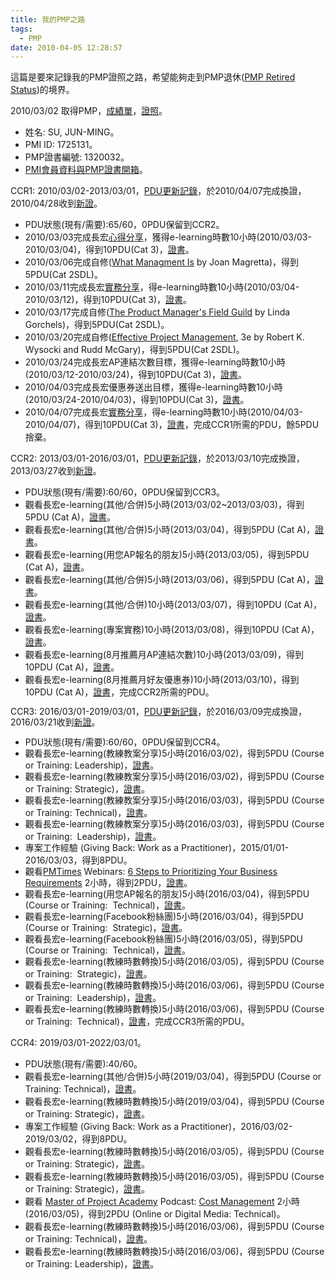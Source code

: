 ```yaml
---
title: 我的PMP之路
tags:
  - PMP
date: 2010-04-05 12:28:57
---
```


這篇是要來記錄我的PMP證照之路，希望能夠走到PMP退休([PMP Retired Status](http://www.pmi.org/PDF/pdc_pmphandbook.pdf))的境界。

2010/03/02 取得PMP，[成績單](https://drive.google.com/uc?export=download&id=0B6HWfJSgyadTUDFlRWJhOGRVeW8)，[證照](https://drive.google.com/uc?export=download&id=0B6HWfJSgyadTV2dlblVFWWQwVDQ)。

*   姓名: SU, JUN-MING。
*   PMI ID: 1725131。
*   PMP證書編號: 1320032。
*   [PMI會員資料與PMP證書開箱](http://blog.xuite.net/retsamsu/diary/32681555)。

CCR1: 2010/03/02-2013/03/01，[PDU更新記錄](https://drive.google.com/uc?export=download&id=0B6HWfJSgyadTTW1QSFpkZm9rYVE)，於2010/04/07完成換證，2010/04/28收到[新證](https://drive.google.com/uc?export=download&id=0B6HWfJSgyadTdVBuMjVSbVVDaWM)。

*   PDU狀態(現有/需要):65/60，0PDU保留到CCR2。
*   2010/03/03完成長宏[心得分享](http://blog.xuite.net/retsamsu/diary/31589757)，獲得e-learning時數10小時(2010/03/03-2010/03/04)，得到10PDU(Cat 3)，[證書](https://drive.google.com/uc?export=download&id=0B6HWfJSgyadTcFhEaUl6TXlTOE0)。
*   2010/03/06完成自修([What Managment Is](http://www.bookzone.com.tw/Publish/book.asp?bookno=CB273) by Joan Magretta)，得到5PDU(Cat 2SDL)。
*   2010/03/11完成長宏[實務分享](http://blog.xuite.net/retsamsu/diary/32123102)，得e-learning時數10小時(2010/03/04-2010/03/12)，得到10PDU(Cat 3)，[證書](https://drive.google.com/uc?export=download&id=0B6HWfJSgyadTSy1lR0FjZzQyQ28)。
*   2010/03/17完成自修([The Product Manager's Field Guild](http://www.books.com.tw/exep/prod/booksfile.php?item=0010244812) by Linda Gorchels)，得到5PDU(Cat 2SDL)。
*   2010/03/20完成自修([Effective Project Management](http://findbook.tw/book/9789868115859/basic), 3e by Robert K. Wysocki
and Rudd McGary)，得到5PDU(Cat 2SDL)。
*   2010/03/24完成長宏AP連結次數目標，獲得e-learning時數10小時(2010/03/12-2010/03/24)，得到10PDU(Cat 3)，[證書](https://drive.google.com/uc?export=download&id=0B6HWfJSgyadTYjFyaTRXWDZFZHM)。
*   2010/04/03完成長宏優惠券送出目標，獲得e-learning時數10小時(2010/03/24-2010/04/03)，得到10PDU(Cat 3)，[證書](https://drive.google.com/uc?export=download&id=0B6HWfJSgyadTdmFYeXF3U1JCams)。
*   2010/04/07完成長宏[實務分享](http://blog.xuite.net/retsamsu/diary/32681555)，得e-learning時數10小時(2010/04/03-2010/04/07)，得到10PDU(Cat 3)，[證書](https://drive.google.com/uc?export=download&id=0B6HWfJSgyadTeVZsZkYzOUs5OHc)，完成CCR1所需的PDU，餘5PDU捨棄。

CCR2: 2013/03/01-2016/03/01，[PDU更新記錄](https://drive.google.com/uc?export=download&id=0B6HWfJSgyadTdGE3TWFvSWVzYTQ)，於2013/03/10完成換證，2013/03/27收到[新證](https://drive.google.com/uc?export=download&id=https://drive.google.com/open?id=0B6HWfJSgyadTbUJOdGFHeFJ2Smc)。

*   PDU狀態(現有/需要):60/60，0PDU保留到CCR3。
*   觀看長宏e-learning(其他/合併)5小時(2013/03/02~2013/03/03)，得到5PDU (Cat A)，[證書](https://drive.google.com/uc?export=download&id=0B6HWfJSgyadTaDB2eUFxeGk1MFE)。
*   觀看長宏e-learning(其他/合併)5小時(2013/03/04)，得到5PDU (Cat A)，[證書](https://drive.google.com/uc?export=download&id=0B6HWfJSgyadTVEhlS3Vpbkw2a3c)。
*   觀看長宏e-learning(用您AP報名的朋友)5小時(2013/03/05)，得到5PDU (Cat A)，[證書](https://drive.google.com/uc?export=download&id=0B6HWfJSgyadTc2NyaXZHVmE3NW8)。
*   觀看長宏e-learning(其他/合併)5小時(2013/03/06)，得到5PDU (Cat A)，[證書](https://drive.google.com/uc?export=download&id=0B6HWfJSgyadTbFYtLVNlU2YtR00)。
*   觀看長宏e-learning(其他/合併)10小時(2013/03/07)，得到10PDU (Cat A)，[證書](https://drive.google.com/uc?export=download&id=0B6HWfJSgyadTMVZJcHNvdnNvdDg)。
*   觀看長宏e-learning(專案實務)10小時(2013/03/08)，得到10PDU (Cat A)，[證書](https://drive.google.com/uc?export=download&id=0B6HWfJSgyadTREVSdXNnS2IwZHc)。
*   觀看長宏e-learning(8月推薦月AP連結次數)10小時(2013/03/09)，得到10PDU (Cat A)，[證書](https://drive.google.com/uc?export=download&id=0B6HWfJSgyadTQldqMFhhVW1kMkE)。
*   觀看長宏e-learning(8月推薦月好友優惠券)10小時(2013/03/10)，得到10PDU (Cat A)，[證書](https://drive.google.com/uc?export=download&id=0B6HWfJSgyadTZURtMlV5Zk5tYms)，完成CCR2所需的PDU。

<span style="line-height: 1.2;">CCR3: 2016/03/01-2019/03/01，[PDU更新記錄](https://drive.google.com/uc?export=download&id=0B6HWfJSgyadTUkRSMUNPanBJelU)，於2016/03/09完成換證，2016/03/21收到[新證](https://drive.google.com/uc?export=download&id=0B6HWfJSgyadTb2xPTXBjR2liV1k)。</span>

*   <span style="line-height: 1.2;">PDU狀態(現有/需要):60/60，0PDU保留到CCR4。</span>
*   <span style="line-height: 1.2;">觀看長宏e-learning(教練教案分享)5小時(2016/03/02)，得到5PDU (Course or Training:&nbsp;Leadership)，[證書](https://drive.google.com/uc?export=download&id=0B6HWfJSgyadTbFlQeGxlQWZiQ0k)。</span>
*   <span style="line-height: 1.2;"><span style="line-height: 18px;">觀看長宏e-learning(</span><span style="line-height: 18px;">教練教案分享)5小時</span><span style="line-height: 18px;">(2016/03/02)，</span><span style="line-height: 18px;">得到5PDU (<span style="line-height: 18px;">Course or Training:&nbsp;Strategic)，[證書](https://drive.google.com/uc?export=download&id=0B6HWfJSgyadTdDN1T2tMS2lJZVU)。</span></span></span>
*   <span style="line-height: 1.2;"><span style="line-height: 18px;"><span style="line-height: 18px;"><span style="line-height: 18px;">觀看長宏e-learning(</span><span style="line-height: 18px;">教練教案分享)5小時</span><span style="line-height: 18px;">(2016/03/03)，</span><span style="line-height: 18px;">得到5PDU (<span>Course or Training: Technical)，<span style="line-height: 18px;">[證書](https://drive.google.com/uc?export=download&id=0B6HWfJSgyadTSjlFVXZDYUxIcWc)。</span></span></span></span></span></span>
*   <span style="line-height: 1.2;"><span style="line-height: 18px;"><span style="line-height: 18px;"><span style="line-height: 18px;"><span><span style="line-height: 18px;"><span style="line-height: 18px;">觀看長宏e-learning(</span><span style="line-height: 18px;">教練教案分享)5小時</span><span style="line-height: 18px;">(2016/03/03)，</span><span style="line-height: 18px;">得到5PDU (<span>Course or Training: <span style="line-height: 18px;">&nbsp;Leadership</span>)，<span>[證書](https://drive.google.com/uc?export=download&id=0B6HWfJSgyadTekRzNzN3eGdabEE)。</span></span></span></span></span></span></span></span></span>
*   <span style="line-height: 1.2;"><span style="line-height: 18px;"><span style="line-height: 18px;"><span style="line-height: 18px;"><span><span style="line-height: 18px;"><span style="line-height: 18px;"><span><span>專案工作經驗 (Giving Back:&nbsp;Work as a Practitioner)，2015/01/01-2016/03/03，得到8PDU。</span></span></span></span></span></span></span></span></span>
*   <span style="line-height: 1.2;"><span style="line-height: 18px;"><span style="line-height: 18px;"><span style="line-height: 18px;"><span><span style="line-height: 18px;"><span style="line-height: 18px;"><span><span>觀看[PMTimes](http://www.projecttimes.com/) Webinars:&nbsp;[6 Steps to Prioritizing Your Business Requirements](http://www.projecttimes.com/project-management-training/training-home.html#WID00116) 2小時，得到2PDU，[證書](https://drive.google.com/uc?export=download&id=0B6HWfJSgyadTRDVpd0dYcEFZN2M)。</span></span></span></span></span></span></span></span></span>
*   <span style="line-height: 1.2;"><span style="line-height: 18px;"><span style="line-height: 18px;"><span style="line-height: 18px;"><span><span style="line-height: 18px;"><span style="line-height: 18px;"><span><span><span style="line-height: 18px;">觀看長宏e-learning(用您AP報名的朋友</span><span style="line-height: 18px;">)5小時</span><span style="line-height: 18px;">(2016/03/04)，</span><span style="line-height: 18px;">得到5PDU (<span>Course or Training:&nbsp;<span>&nbsp;<span style="line-height: 18px;">Technical</span></span>)，<span>[證書](https://drive.google.com/uc?export=download&id=0B6HWfJSgyadTaUNFb1RrbkJlYVE)。</span></span></span></span></span></span></span></span></span></span></span></span>
*   <span style="line-height: 1.2;"><span style="line-height: 18px;"><span style="line-height: 18px;"><span style="line-height: 18px;"><span><span style="line-height: 18px;"><span style="line-height: 18px;"><span><span><span style="line-height: 18px;"><span><span><span style="line-height: 18px;">觀看長宏e-learning(Facebook粉絲團</span><span style="line-height: 18px;">)5小時</span><span style="line-height: 18px;">(2016/03/04)，</span><span style="line-height: 18px;">得到5PDU (<span>Course or Training:&nbsp;<span>&nbsp;<span style="line-height: 18px;">Strategic</span></span>)，<span>[證書](https://drive.google.com/uc?export=download&id=0B6HWfJSgyadTOGlNNEJJUkl2d1E)。</span></span></span></span></span></span></span></span></span></span></span></span></span></span></span>
*   <span style="line-height: 1.2;"><span style="line-height: 18px;"><span style="line-height: 18px;"><span style="line-height: 18px;"><span><span style="line-height: 18px;"><span style="line-height: 18px;"><span><span><span style="line-height: 18px;"><span><span><span style="line-height: 18px;"><span><span><span style="line-height: 18px;">觀看長宏e-learning(Facebook粉絲團</span><span style="line-height: 18px;">)5小時</span><span style="line-height: 18px;">(2016/03/05)，</span><span style="line-height: 18px;">得到5PDU (<span>Course or Training:&nbsp;<span>&nbsp;<span style="line-height: 18px;">Technical</span></span>)，<span>[證書](https://drive.google.com/uc?export=download&id=0B6HWfJSgyadTLUYxZDJ2TzhFcGc)。</span></span></span></span></span></span></span></span></span></span></span></span></span></span></span></span></span></span>
*   <span style="line-height: 1.2;"><span style="line-height: 18px;"><span style="line-height: 18px;"><span style="line-height: 18px;"><span><span style="line-height: 18px;"><span style="line-height: 18px;"><span><span><span style="line-height: 18px;"><span><span><span style="line-height: 18px;"><span><span><span style="line-height: 18px;"><span><span><span style="line-height: 18px;">觀看長宏e-learning(教練時數轉換</span><span style="line-height: 18px;">)5小時</span><span style="line-height: 18px;">(2016/03/05)，</span><span style="line-height: 18px;">得到5PDU (<span>Course or Training:&nbsp;<span>&nbsp;<span style="line-height: 18px;">Strategic</span></span>)，<span>[證書](https://drive.google.com/uc?export=download&id=0B6HWfJSgyadTTGZPZFJOYUM4cEk)。</span></span></span></span></span></span></span></span></span></span></span></span></span></span></span></span></span></span></span></span></span>
*   <span style="line-height: 1.2;"><span style="line-height: 18px;"><span style="line-height: 18px;"><span style="line-height: 18px;"><span><span style="line-height: 18px;"><span style="line-height: 18px;"><span><span><span style="line-height: 18px;"><span><span><span style="line-height: 18px;"><span><span><span style="line-height: 18px;"><span><span><span style="line-height: 18px;"><span><span><span style="line-height: 18px;">觀看長宏e-learning(教練時數轉換</span><span style="line-height: 18px;">)5小時</span><span style="line-height: 18px;">(2016/03/06)，</span><span style="line-height: 18px;">得到5PDU (<span>Course or Training:&nbsp;<span>&nbsp;<span style="line-height: 18px;">Leadership</span></span>)，<span>[證書](https://drive.google.com/uc?export=download&id=0B6HWfJSgyadTR3R3REd0M3kwME0)。</span></span></span></span></span></span></span></span></span></span></span></span></span></span></span></span></span></span></span></span></span></span></span></span>
*   <span style="line-height: 1.2;"><span style="line-height: 18px;"><span style="line-height: 18px;"><span style="line-height: 18px;"><span><span style="line-height: 18px;"><span style="line-height: 18px;"><span><span><span style="line-height: 18px;"><span><span><span style="line-height: 18px;"><span><span><span style="line-height: 18px;"><span><span><span style="line-height: 18px;"><span><span><span style="line-height: 18px;"><span><span><span style="line-height: 18px;">觀看長宏e-learning(教練時數轉換</span><span style="line-height: 18px;">)5小時</span><span style="line-height: 18px;">(2016/03/06)，</span><span style="line-height: 18px;">得到5PDU (<span>Course or Training:&nbsp;<span>&nbsp;<span style="line-height: 18px;">Technical</span></span>)，<span>[證書](https://drive.google.com/uc?export=download&id=0B6HWfJSgyadTM2tXUkhPa0ZQRlE)，完成CCR3所需的PDU。</span></span></span></span></span></span></span></span></span></span></span></span></span></span></span></span></span></span></span></span></span></span></span></span></span></span></span>

CCR4: 2019/03/01-2022/03/01。

*   PDU狀態(現有/需要):40/60。
*   觀看長宏e-learning(其他/合併)5小時(2019/03/04)，得到5PDU (Course or Training: Technical)，[證書](https://drive.google.com/uc?export=download&id=1Wciu7OTS6EhYK04A2-HY8VudYWjpqQAq)。
*   觀看長宏e-learning(教練時數轉換)5小時(2019/03/04)，得到5PDU (Course or Training: Strategic)，[證書](https://drive.google.com/uc?export=download&id=1GGEZeppbgZPE5JsKr4cZlXk0UTqb1AO_)。
*   專案工作經驗 (Giving Back: Work as a Practitioner)，2016/03/02-2019/03/02，得到8PDU。
*   觀看長宏e-learning(教練時數轉換)5小時(2016/03/05)，得到5PDU (Course or Training: Strategic)，[證書](https://drive.google.com/uc?export=download&id=1l2XDkexPTX7ajPXP0yA-FgMMfqfjEORF)。
*   觀看長宏e-learning(教練時數轉換)5小時(2016/03/05)，得到5PDU (Course or Training: Strategic)，[證書](https://drive.google.com/uc?export=download&id=1VJaYBahrHX-5kM8qV8NCx6uorgi1vh1-)。
*   觀看 [Master of Project Academy](https://masterofproject.com/) Podcast: [Cost Management](https://www.youtube.com/watch?v=h24pXe7v83A) 2小時 (2016/03/05)，得到2PDU (Online or Digital Media: Technical)。
*   觀看長宏e-learning(教練時數轉換)5小時(2016/03/06)，得到5PDU (Course or Training: Technical)，[證書](https://drive.google.com/uc?export=download&id=1mcLrP-5dsHt3Asjb1mGchJ8vsig5k4B-)。
*   觀看長宏e-learning(教練時數轉換)5小時(2016/03/06)，得到5PDU (Course or Training: Leadership)，[證書](https://drive.google.com/uc?export=download&id=1G4MPGuAxmnSfot58D25GqWXHtJx_YE_k)。

